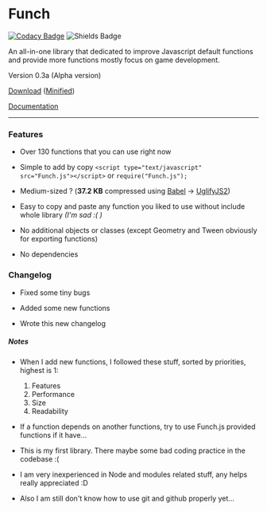 # Funch
[![Codacy Badge](https://api.codacy.com/project/badge/Grade/426b8adb46464fcfb618dc22d4c7d73d)](https://www.codacy.com/app/Trung0246/Funch?utm_source=github.com&amp;utm_medium=referral&amp;utm_content=Trung0246/Funch&amp;utm_campaign=Badge_Grade)
![Shields Badge](https://img.shields.io/badge/license-MIT-blue.svg)

An all-in-one library that dedicated to improve Javascript default functions and provide more functions mostly focus on game development.

Version 0.3a (Alpha version)

[Download](https://cdn.rawgit.com/Trung0246/Funch/26fa1263/src/Funch.js) ([Minified](https://cdn.rawgit.com/Trung0246/Funch/26fa1263/src/Funch.min.js))

[Documentation](https://cdn.rawgit.com/Trung0246/Funch/26fa1263/docs/index.html)

---

### Features
- Over 130 functions that you can use right now

- Simple to add by copy `<script type="text/javascript" src="Funch.js"></script>` or `require("Funch.js");`

- Medium-sized ? (**37.2 KB** compressed using [Babel](https://babeljs.io) -> [UglifyJS2](https://github.com/mishoo/UglifyJS2))

- Easy to copy and paste any function you liked to use without include whole library *(I'm sad :( )*

- No additional objects or classes (except Geometry and Tween obviously for exporting functions)

- No dependencies

### Changelog

- Fixed some tiny bugs

- Added some new functions

- Wrote this new changelog

##### Notes
  - When I add new functions, I followed these stuff, sorted by priorities, highest is 1:
  
    1) Features
    2) Performance
    3) Size
    4) Readability
    
  - If a function depends on another functions, try to use Funch.js provided functions if it have...
    
  - This is my first library. There maybe some bad coding practice in the codebase :(
  
  - I am very inexperienced in Node and modules related stuff, any helps really appreciated :D
  
  - Also I am still don't know how to use git and github properly yet...
